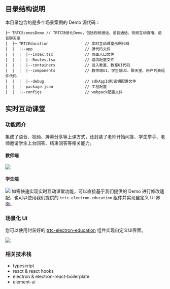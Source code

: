 ## 目录结构说明
本目录包含的是多个场景案例的 Demo 源代码：
```
├─ TRTCScenesDemo // TRTC场景化Demo，包括视频通话、语音通话、视频互动直播、语音聊天室
|  ├─ TRTCEducation                // 实时互动课堂示例代码
|  |  |--app                       // 源代码文件
|  |  |  |--index.tsx              // 页面入口文件
|  |  |  |--Routes.tsx             // 路由配置文件
|  |  |  |--containers             // 进入教室、教室UI代码
|  |  |  |--components             // 教师端UI、学生端UI、聊天室、用户列表组件代码
|  |  |  |--debug                  // sdkAppId和密钥配置文件
|  |  |--package.json              // 工程配置
|  |  |--configs                   // webpack配置文件
```

## 实时互动课堂
### 功能简介

集成了语音、视频、屏幕分享等上课方式，还封装了老师开始问答、学生举手、老师邀请学生上台回答、结束回答等相关能力。

#### 教师端
![](https://main.qcloudimg.com/raw/35d33cb6003bd3575ee6bbfb0cbe6450.png)
#### 学生端
![](https://main.qcloudimg.com/raw/30e62d5c96c1ba31fc24c113ecfdb395.png)
如需快速实现实时互动课堂功能，可以直接基于我们提供的 Demo 进行修改适配，也可以使用我们提供的 `trtc-electron-education` 组件并实现自定义 UI 界面。

### 场景化 UI

您可以使用封装好的 [trtc-electron-education](https://www.npmjs.com/package/trtc-electron-education) 组件实现自定义UI界面。

![](https://main.qcloudimg.com/raw/e00d38bf3869a41be809d8bf80cee248.png)

### 相关技术栈

* typescript
* react & react hooks
* electron & electron-react-boilerplate
* element-ui